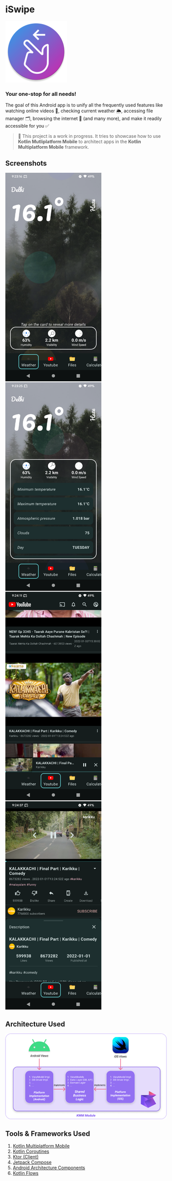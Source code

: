 # **iSwipe** 
![](https://github.com/shubhamsinghmutualmobile/iSwipe/blob/master/androidApp/src/main/res/mipmap-xxxhdpi/ic_launcher_round.png)
### Your one-stop for all needs!
The goal of this Android app is to unify all the frequently used features like watching online videos 🎥, checking current weather 🌦, accessing file manager 🗂, browsing the internet 📱 (and many more), and make it readily accessible for you ✅

> 🚧 This project is a work in progress. It tries to showcase how to use **Kotlin Mutliplatform Mobile** to architect apps in the **Kotlin Multiplatform Mobile** framework.

## Screenshots
<img src="https://github.com/shubhamsinghmutualmobile/iSwipe/blob/master/readmeResources/sc_1.png" alt="alt text" width="300"> <img src="https://github.com/shubhamsinghmutualmobile/iSwipe/blob/master/readmeResources/sc_2.png" alt="alt text" width="300">
<img src="https://github.com/shubhamsinghmutualmobile/iSwipe/blob/master/readmeResources/sc_3.png" alt="alt text" width="300"> <img src="https://github.com/shubhamsinghmutualmobile/iSwipe/blob/master/readmeResources/sc_4.png" alt="alt text" width="300">

## Architecture Used
![](https://github.com/shubhamsinghmutualmobile/iSwipe/blob/master/readmeResources/app_architecture.png)

## Tools & Frameworks Used
1. [Kotlin Multiplatform Mobile](https://kotlinlang.org/lp/mobile/)
2. [Kotlin Coroutines](https://kotlinlang.org/docs/coroutines-overview.html)
3. [Ktor (Client)](https://ktor.io/docs/client.html)
4. [Jetpack Compose](https://developer.android.com/jetpack/compose)
5. [Android Architecture Components](https://blog.mindorks.com/what-are-android-architecture-components)
6. [Kotlin Flows](https://developer.android.com/kotlin/flow)
